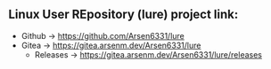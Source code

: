 ## Linux User REpository (lure) project link:
- Github -> <https://github.com/Arsen6331/lure>
- Gitea -> <https://gitea.arsenm.dev/Arsen6331/lure>
  - Releases -> <https://gitea.arsenm.dev/Arsen6331/lure/releases>
